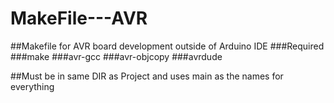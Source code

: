# MakeFile---AVR
##Makefile for AVR board development outside of Arduino IDE
###Required
###make
###avr-gcc
###avr-objcopy
###avrdude

##Must be in same DIR as Project and uses main as the names for everything
